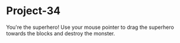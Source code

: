 # Project-34
You're the superhero! Use your mouse pointer to drag the superhero towards the blocks and destroy the monster.
